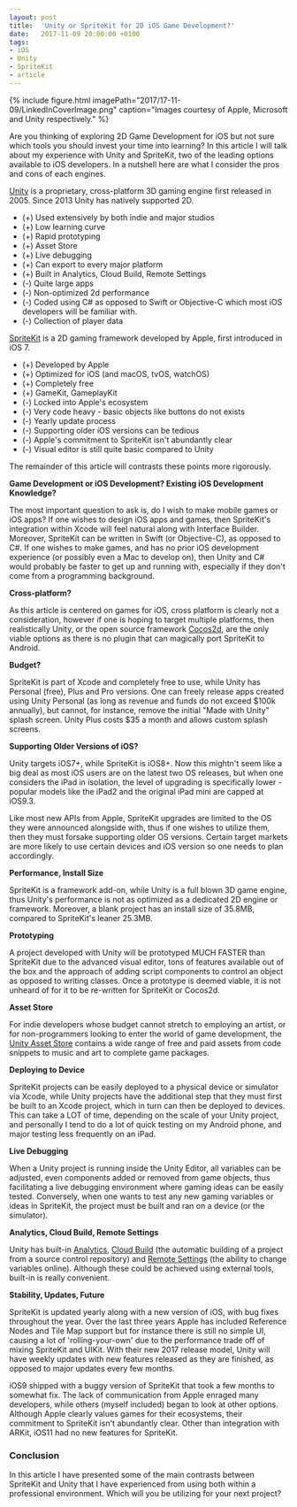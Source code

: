 ```yaml
---
layout: post
title:  'Unity or SpriteKit for 2D iOS Game Development?'
date:   2017-11-09 20:00:00 +0100
tags:
- iOS
- Unity
- SpriteKit
- article
---
```


{% include figure.html imagePath="2017/17-11-09/LinkedInCoverImage.png" caption="Images courtesy of Apple, Microsoft and Unity respectively." %}

Are you thinking of exploring 2D Game Development for iOS but not sure which tools you should invest your time into learning? In this article I will talk about my experience with Unity and SpriteKit, two of the leading options available to iOS developers. In a nutshell here are what I consider the pros and cons of each engines.

[Unity](https://unity3d.com/) is a proprietary, cross-platform 3D gaming engine first released in 2005. Since 2013 Unity has natively supported 2D.
* (+) Used extensively by both indie and major studios
* (+) Low learning curve
* (+) Rapid prototyping
* (+) Asset Store
* (+) Live debugging
* (+) Can export to every major platform
* (+) Built in Analytics, Cloud Build, Remote Settings
* (-) Quite large apps
* (-) Non-optimized 2d performance
* (-) Coded using C# as opposed to Swift or Objective-C which most iOS developers will be familiar with.
* (-) Collection of player data

[SpriteKit](https://developer.apple.com/spritekit/) is a 2D gaming framework developed by Apple, first introduced in iOS 7.
* (+) Developed by Apple
* (+) Optimized for iOS (and macOS, tvOS, watchOS)
* (+) Completely free
* (+) GameKit, GameplayKit
* (-) Locked into Apple's ecosystem
* (-) Very code heavy - basic objects like buttons do not exists
* (-) Yearly update process
* (-) Supporting older iOS versions can be tedious
* (-) Apple's commitment to SpriteKit isn't abundantly clear
* (-) Visual editor is still quite basic compared to Unity

The remainder of this article will contrasts these points more rigorously.

**Game Development or iOS Development? Existing iOS Development Knowledge?**

The most important question to ask is, do I wish to make mobile games or iOS apps? If one wishes to design iOS apps and games, then SpriteKit's integration within Xcode will feel natural along with Interface Builder. Moreover, SpriteKit can be written in Swift (or Objective-C), as opposed to C#. If one wishes to make games, and has no prior iOS development experience (or possibly even a Mac to develop on), then Unity and C# would probably be faster to get up and running with, especially if they don't come from a programming background.

**Cross-platform?**

As this article is centered on games for iOS, cross platform is clearly not a consideration, however if one is hoping to target multiple platforms, then realistically Unity, or the open source framework [Cocos2d](http://www.cocos2d-x.org/), are the only viable options as there is no plugin that can magically port SpriteKit to Android.

**Budget?**

SpriteKit is part of Xcode and completely free to use, while Unity has Personal (free), Plus and Pro versions. One can freely release apps created using Unity Personal (as long as revenue and funds do not exceed $100k annually), but cannot, for instance, remove the initial "Made with Unity" splash screen. Unity Plus costs $35 a month and allows custom splash screens.

**Supporting Older Versions of iOS?**

Unity targets iOS7+, while SpriteKit is iOS8+. Now this mightn't seem like a big deal as most iOS users are on the latest two OS releases, but when one considers the iPad in isolation, the level of upgrading is specifically lower - popular models like the iPad2 and the original iPad mini are capped at iOS9.3.

Like most new APIs from Apple, SpriteKit upgrades are limited to the OS they were announced alongside with, thus if one wishes to utilize them, then they must forsake supporting older OS versions. Certain target markets are more likely to use certain devices and iOS version so one needs to plan accordingly.

**Performance, Install Size**

SpriteKit is a framework add-on, while Unity is a full blown 3D game engine, thus Unity's performance is not as optimized as a dedicated 2D engine or framework. Moreover, a blank project has an install size of 35.8MB, compared to SpriteKit's leaner 25.3MB.

**Prototyping**

A project developed with Unity will be prototyped MUCH FASTER than SpriteKit due to the advanced visual editor, tons of features available out of the box and the approach of adding script components to control an object as opposed to writing classes. Once a prototype is deemed viable, it is not unheard of for it to be re-written for SpriteKit or Cocos2d.

**Asset Store**

For indie developers whose budget cannot stretch to employing an artist, or for non-programmers looking to enter the world of game development, the [Unity Asset Store](https://www.assetstore.unity3d.com/) contains a wide range of free and paid assets from code snippets to music and art to complete game packages.

**Deploying to Device**

SpriteKit projects can be easily deployed to a physical device or simulator via Xcode, while Unity projects have the additional step that they must first be built to an Xcode project, which in turn can then be deployed to devices. This can take a LOT of time, depending on the scale of your Unity project, and personally I tend to do a lot of quick testing on my Android phone, and major testing less frequently on an iPad.

**Live Debugging**

When a Unity project is running inside the Unity Editor, all variables can be adjusted, even components added or removed from game objects, thus facilitating a live debugging environment where gaming ideas can be easily tested. Conversely, when one wants to test any new gaming variables or ideas in SpriteKit, the project must be built and ran on a device (or the simulator).

**Analytics, Cloud Build, Remote Settings**

Unity has built-in [Analytics](https://unity3d.com/unity/features/analytics]), [Cloud Build](https://unity3d.com/unity/features/cloud-build) (the automatic building of a project from a source control repository) and [Remote Settings](https://blogs.unity3d.com/2017/06/02/introducing-remote-settings-update-your-game-in-an-instant/) (the ability to change variables online). Although these could be achieved using external tools, built-in is really convenient.

**Stability, Updates, Future**

SpriteKit is updated yearly along with a new version of iOS, with bug fixes throughout the year. Over the last three years Apple has included Reference Nodes and Tile Map support but for instance there is still no simple UI, causing a lot of 'rolling-your-own' due to the performance trade off of mixing SpriteKit and UIKit. With their new 2017 release model, Unity will have weekly updates with new features released as they are finished, as opposed to major updates every few months.

iOS9 shipped with a buggy version of SpriteKit that took a few months to somewhat fix. The lack of communication from Apple enraged many developers, while others (myself included) began to look at other options. Although Apple clearly values games for their ecosystems, their commitment to SpriteKit isn't abundantly clear. Other than integration with ARKit, iOS11 had no new features for SpriteKit.

### Conclusion

In this article I have presented some of the main contrasts between SpriteKit and Unity that I have experienced from using both within a professional environment. Which will you be utilizing for your next project?
